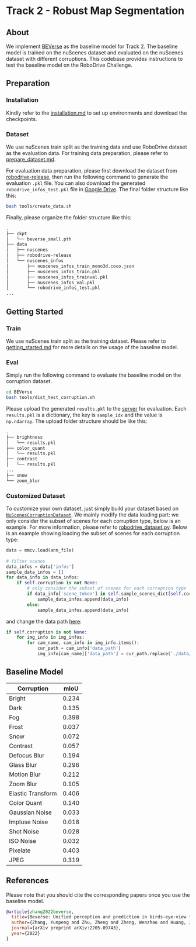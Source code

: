# Track 2 - Robust Map Segmentation

## About

We implement [BEVerse](https://arxiv.org/abs/2205.09743) as the baseline model for Track 2. The baseline model is trained on the nuScenes dataset and evaluated on the nuScenes dataset with different corruptions. This codebase provides instructions to test the baseline model on the RoboDrive Challenge.

## Preparation

### Installation

Kindly refer to the [installation.md](BEVerse/docs/installation.md) to set up environments and download the checkpoints.

### Dataset

We use nuScenes train split as the training data and use RoboDrive dataset as the evaluation data. For training data preparation, please refer to [prepare_dataset.md](BEVerse/docs/data_preparation.md). 

For evaluation data preparation, please first download the dataset from [robodrive-release](), then run the following command to generate the evaluation `.pkl` file. You can also download the generated `robodrive_infos_test.pkl` file in [Google Drive](). The final folder structure like this:

```bash
bash tools/create_data.sh
```

Finally, please organize the folder structure like this:

```bash
.
├── ckpt
│   └── beverse_small.pth
├── data
│   ├── nuscenes
│   ├── robodrive-release
│   └── nuscenes_infos
│       ├── nuscenes_infos_train_mono3d.coco.json
│       ├── nuscenes_infos_train.pkl
│       ├── nuscenes_infos_trainval.pkl
│       ├── nuscenes_infos_val.pkl
│       └── robodrive_infos_test.pkl
...
```

## Getting Started

### Train

We use nuScenes train split as the training dataset. Please refer to [getting_started.md](BEVerse/docs/getting_started.md) for more details on the usage of the baseline model.

### Eval

Simply run the following command to evaluate the baseline model on the corruption dataset.

```bash
cd BEVerse
bash tools/dist_test_corruption.sh
```

Please upload the generated `results.pkl` to the [server]() for evaluation. Each `results.pkl` is a dictionary, the key is `sample_idx` and the value is `np.ndarray`. The upload folder structure should be like this:

```bash
.
├── brightness
│   └── results.pkl
├── color_quant
│   └── results.pkl
├── contrast
│   └── results.pkl
...
├── snow
└── zoom_blur
```

### Customized Dataset

To customize your own dataset, just simply build your dataset based on [`NuScenesCorruptionDataset`](./BEVerse/projects/mmdet3d_plugin/datasets/corruption_dataset.py#18). We mainly modify the data loading part: we only consider the subset of scenes for each corruption type, below is an example. For more information, please refer to [robodrive_dataset.py](BEVerse/projects/mmdet3d_plugin/datasets/robodrive_dataset.py). Below is an example showing loading the subset of scenes for each corruption type:

```python
data = mmcv.load(ann_file)
        
# filter scenes
data_infos = data['infos']
sample_data_infos = []
for data_info in data_infos:
    if self.corruption is not None:
        # only consider the subset of scenes for each corruption type
        if data_info['scene_token'] in self.sample_scenes_dict[self.corruption]:
            sample_data_infos.append(data_info)
        else:
            sample_data_infos.append(data_info)
```

and change the data path [here](BEVerse/projects/mmdet3d_plugin/datasets/robodrive_dataset.py#L405):

```python
if self.corruption is not None:
    for img_info in img_infos:
        for cam_name, cam_info in img_info.items():
            cur_path = cam_info['data_path']
            img_info[cam_name]['data_path'] = cur_path.replace('./data/nuscenes', osp.join(self.corruption_root, self.corruption))
```


## Baseline Model

| Corruption        | mIoU  |
| ----------------- | ----- |
| Bright            | 0.234 |
| Dark              | 0.135 |
| Fog               | 0.398 |
| Frost             | 0.037 |
| Snow              | 0.072 |
| Contrast          | 0.057 |
| Defocus Blur      | 0.194 |
| Glass Blur        | 0.296 |
| Motion Blur       | 0.212 |
| Zoom Blur         | 0.105 |
| Elastic Transform | 0.406 |
| Color Quant       | 0.140 |
| Gaussian Noise    | 0.033 |
| Impluse Noise     | 0.018 |
| Shot Noise        | 0.028 |
| ISO Noise         | 0.032 |
| Pixelate          | 0.403 |
| JPEG              | 0.319 |

## References

Please note that you should cite the corresponding papers once you use the baseline model.
```bibtex
@article{zhang2022beverse,
  title={Beverse: Unified perception and prediction in birds-eye-view for vision-centric autonomous driving},
  author={Zhang, Yunpeng and Zhu, Zheng and Zheng, Wenzhao and Huang, Junjie and Huang, Guan and Zhou, Jie and Lu, Jiwen},
  journal={arXiv preprint arXiv:2205.09743},
  year={2022}
}
```